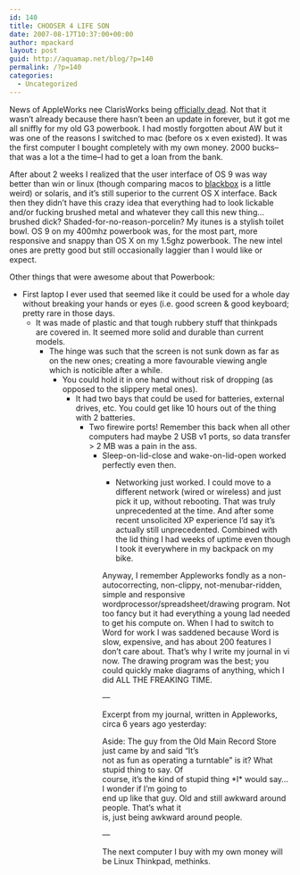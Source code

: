 ```yaml
---
id: 140
title: CHOOSER 4 LIFE SON
date: 2007-08-17T10:37:00+00:00
author: mpackard
layout: post
guid: http://aquamap.net/blog/?p=140
permalink: /?p=140
categories:
  - Uncategorized
---
```

News of AppleWorks nee ClarisWorks being [officially dead](http://www-swiss.ai.mit.edu/~bob/clarisworks.php). Not that it wasn&#8217;t already because there hasn&#8217;t been an update in forever, but it got me all sniffly for my old G3 powerbook. I had mostly forgotten about AW but it was one of the reasons I switched to mac (before os x even existed). It was the first computer I bought completely with my own money. 2000 bucks&#8211;that was a lot a the time&#8211;I had to get a loan from the bank.

After about 2 weeks I realized that the user interface of OS 9 was way better than win or linux (though comparing macos to  [blackbox](http://blackboxwm.sourceforge.net/blackbox) is a little weird) or solaris, and it&#8217;s still superior to the current OS X interface. Back then they didn&#8217;t have this crazy idea that everything had to look lickable and/or fucking brushed metal and whatever they call this new thing&#8230; brushed dick? Shaded-for-no-reason-porcelin? My itunes is a stylish toilet bowl. OS 9 on my 400mhz powerbook was, for the most part, more responsive and snappy than OS X on my 1.5ghz powerbook. The new intel ones are pretty good but still occasionally laggier than I would like or expect.

Other things that were awesome about that Powerbook:

  * First laptop I ever used that seemed like it could be used for a whole day without breaking your hands or eyes (i.e. good screen & good keyboard; pretty rare in those days. 
      * It was made of plastic and that tough rubbery stuff that thinkpads are covered in. It seemed more solid and durable than current models. 
          * The hinge was such that the screen is not sunk down as far as on the new ones; creating a more favourable viewing angle which is noticible after a while. 
              * You could hold it in one hand without risk of dropping (as opposed to the slippery metal ones). 
                  * It had two bays that could be used for batteries, external drives, etc. You could get like 10 hours out of the thing with 2 batteries. 
                      * Two firewire ports! Remember this back when all other computers had maybe 2 USB v1 ports, so data transfer > 2 MB was a pain in the ass. 
                          * Sleep-on-lid-close and wake-on-lid-open worked perfectly even then. 
                              * Networking just worked. I could move to a different network (wired or wireless) and just pick it up, without rebooting. That was truly unprecedented at the time. And after some recent unsolicited XP experience I&#8217;d say it&#8217;s actually still unprecedented. Combined with the lid thing I had weeks of uptime even though I took it everywhere in my backpack on my bike. </ul> 
                                Anyway, I remember Appleworks fondly as a non-autocorrecting, non-clippy, not-menubar-ridden, simple and responsive wordprocessor/spreadsheet/drawing program. Not too fancy but it had everything a young lad needed to get his compute on. When I had to switch to Word for work I was saddened because Word is slow, expensive, and has about 200 features I don&#8217;t care about. That&#8217;s why I write my journal in vi now. The drawing program was the best; you could quickly make diagrams of anything, which I did ALL THE FREAKING TIME.
                                
                                &#8212;
                                
                                Excerpt from my journal, written in Appleworks, circa 6 years ago yesterday:
                                
                                Aside: The guy from the Old Main Record Store just came by and said &#8220;It&#8217;s  
                                not as fun as operating a turntable&#8221; is it? What stupid thing to say. Of  
                                course, it&#8217;s the kind of stupid thing \*I\* would say&#8230; I wonder if I&#8217;m going to  
                                end up like that guy. Old and still awkward around people. That&#8217;s what it  
                                is, just being awkward around people.
                                
                                &#8212;
                                
                                The next computer I buy with my own money will be Linux Thinkpad, methinks.